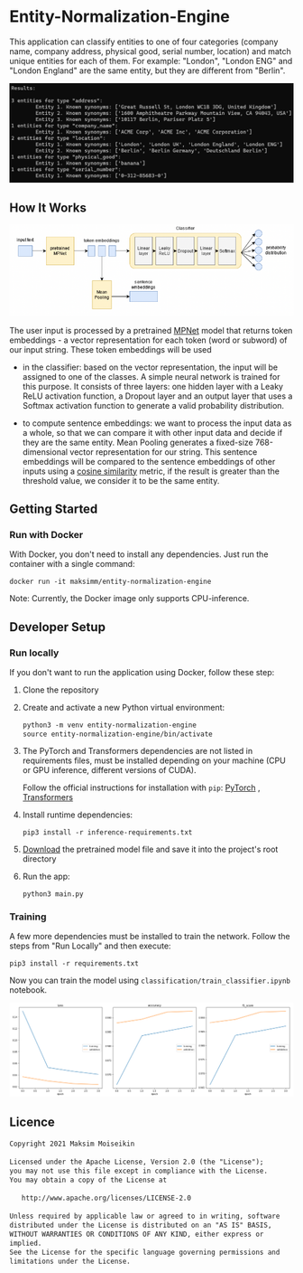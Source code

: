 # Entity-Normalization-Engine

This application can classify entities to one of four categories (company name, company address, physical good, serial
number, location)  and match unique entities for each of them. For example: "London", "London ENG" and "London England" are
the same entity, but they are different from "Berlin".

![Screenshot](docs/images/screenshot.png)

## How It Works

![Architecture](docs/images/architecture.png)

The user input is processed by a pretrained [MPNet](https://arxiv.org/abs/2004.09297) model that returns token embeddings - a
vector representation for each token (word or subword) of our input string. These token embeddings will be used

* in the classifier: based on the vector representation, the input will be assigned to one of the classes. A simple neural
  network is trained for this purpose. It consists of three layers: one hidden layer with a Leaky ReLU activation function, a
  Dropout layer and an output layer that uses a Softmax activation function to generate a valid probability distribution.

* to compute sentence embeddings: we want to process the input data as a whole, so that we can compare it with other input
  data and decide if they are the same entity. Mean Pooling generates a fixed-size 768-dimensional vector representation for
  our string. This sentence embeddings will be compared to the sentence embeddings of other inputs using
  a [cosine similarity](https://en.wikipedia.org/wiki/Cosine_similarity) metric, if the result is greater than the threshold
  value, we consider it to be the same entity.

## Getting Started

### Run with Docker

With Docker, you don't need to install any dependencies. Just run the container with a single command:

```shell
docker run -it maksimm/entity-normalization-engine
```

Note: Currently, the Docker image only supports CPU-inference.

## Developer Setup

### Run locally

If you don't want to run the application using Docker, follow these step:

1. Clone the repository
2. Create and activate a new Python virtual environment:
    ```shell
    python3 -m venv entity-normalization-engine
    source entity-normalization-engine/bin/activate
    ```
3. The PyTorch and Transformers dependencies are not listed in requirements files, must be installed depending on your
   machine (CPU or GPU inference, different versions of CUDA).

   Follow the official instructions for installation
   with `pip`: [PyTorch](https://pytorch.org/get-started/locally/#start-locally)
   , [Transformers](https://huggingface.co/transformers/installation.html#installation-with-pip)
4. Install runtime dependencies:
    ```shell
    pip3 install -r inference-requirements.txt
    ```
5. [Download](https://github.com/maksim-m/Entity-Normalization-Engine/releases/latest) the pretrained model file and save it
   into the project's root directory
6. Run the app:
   ```shell
   python3 main.py
   ```

### Training

A few more dependencies must be installed to train the network. Follow the steps from "Run Locally" and then execute:

```shell
pip3 install -r requirements.txt
```

Now you can train the model using `classification/train_classifier.ipynb` notebook.

![Architecture](docs/images/metrics.png)

## Licence

    Copyright 2021 Maksim Moiseikin

    Licensed under the Apache License, Version 2.0 (the "License");
    you may not use this file except in compliance with the License.
    You may obtain a copy of the License at

       http://www.apache.org/licenses/LICENSE-2.0

    Unless required by applicable law or agreed to in writing, software
    distributed under the License is distributed on an "AS IS" BASIS,
    WITHOUT WARRANTIES OR CONDITIONS OF ANY KIND, either express or implied.
    See the License for the specific language governing permissions and
    limitations under the License.
